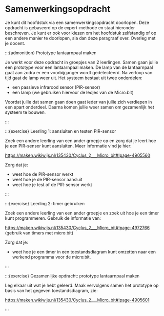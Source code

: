 # Samenwerkingsopdracht

Je kunt dit hoofdstuk via een samenwerkingsopdracht doorlopen. Deze opdracht is gebaseerd op de expert-methode en staat hieronder beschreven. Je kunt er ook voor kiezen om het hoofdstuk zelfstandig of op een andere manier te doorlopen, sla dan deze paragraaf over. Overleg met je docent.

:::{admonition} Prototype lantaarnpaal maken

Je werkt voor deze opdracht in groepjes van 2 leerlingen. Samen gaan jullie een prototype voor een lantaarnpaal maken. De lamp van de lantaarnpaal gaat aan zodra er een voorbijganger wordt gedetecteerd. Na verloop van tijd gaat de lamp weer uit. Het systeem bestaat uit twee onderdelen:

* een passieve infrarood sensor (PIR-sensor)
* een lamp (we gebruiken hiervoor de ledjes van de Micro:bit)

Voordat jullie dat samen gaan doen gaat ieder van jullie zich verdiepen in een apart onderdeel. Daarna komen jullie weer samen om gezamenlijk het systeem te bouwen.

:::

:::{exercise} Leerling 1: aansluiten en testen PIR-sensor

Zoek een andere leerling van een ander groepje op en zorg dat je leert hoe je een PIR-sensor kunt aansluiten. Meer informatie vind je hier:

https://maken.wikiwijs.nl/135430/Cyclus_2___Micro_bit#!page-4905560

Zorg dat je:

* weet hoe de PIR-sensor werkt
* weet hoe je de PIR-sensor aansluit
* weet hoe je test of de PIR-sensor werkt
 
:::

:::{exercise} Leerling 2: timer gebruiken

Zoek een andere leerling van een ander groepje en zoek uit hoe je een timer kunt programmeren. Gebruik de informatie van:

https://maken.wikiwijs.nl/135430/Cyclus_2___Micro_bit#!page-4972766 (gebruik van timers met micro:bit)

Zorg dat je:

* weet hoe je een timer in een toestandsdiagram kunt omzetten naar een werkend programma voor de micro:bit.
 
:::


:::{exercise} Gezamenlijke opdracht: prototype lantaarnpaal maken

Leg elkaar uit wat je hebt geleerd. Maak vervolgens samen het prototype op basis van het gegeven toestandsdiagram, zie:

https://maken.wikiwijs.nl/135430/Cyclus_2___Micro_bit#!page-4905601

:::